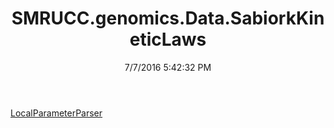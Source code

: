 ﻿---
title: SMRUCC.genomics.Data.SabiorkKineticLaws
date: 7/7/2016 5:42:32 PM
---

[LocalParameterParser](T-SMRUCC.genomics.Data.SabiorkKineticLaws.LocalParameterParser.html)
